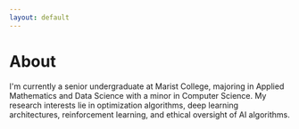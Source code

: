 ```yaml
---
layout: default
---
```


# About
I'm currently a senior undergraduate at Marist College, majoring in Applied Mathematics and Data Science with a minor in Computer Science. My research interests lie in optimization algorithms, deep learning architectures, reinforcement learning, and ethical oversight of AI algorithms.


<!-- ### Inline styles and components
Text can be **bold**, _italic_, or ~~strikethrough~~.

[Link to another page](./another-page.html).

There should be whitespace between paragraphs.

There should be whitespace between paragraphs. We recommend including a README, or a file with information about your project. -->